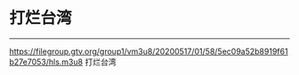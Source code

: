 # 打烂台湾
---
https://filegroup.gtv.org/group1/vm3u8/20200517/01/58/5ec09a52b8919f61b27e7053/hls.m3u8 打烂台湾
